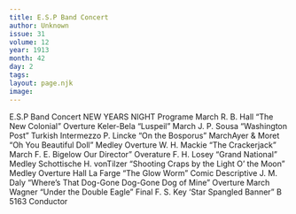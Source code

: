 ```yaml
---
title: E.S.P Band Concert
author: Unknown
issue: 31
volume: 12
year: 1913
month: 42
day: 2
tags:
layout: page.njk
image:
---
```

E.S.P Band Concert   NEW YEARS NIGHT    Programe March R. B. Hall    “The New Colonial”    Overture Keler-Bela    “Luspeil”    March J. P. Sousa    “Washington Post”    Turkish Intermezzo P. Lincke    “On the Bosporus”    MarchAyer & Moret    “Oh You Beautiful Doll”    Medley Overture W. H. Mackie    “The Crackerjack”    March F. E. Bigelow    Our Director”     Overature F. H. Losey    “Grand National”    Medley Schottische H. vonTilzer    “Shooting Craps by the Light O’ the Moon”    Medley Overture Hall La Farge    “The Glow Worm”    Comic Descriptive J. M. Daly    “Where’s That Dog-Gone Dog-Gone Dog of Mine”    Overture March Wagner    “Under the Double Eagle”   Final F. S. Key    ‘Star Spangled Banner”    B 5163 Conductor  




